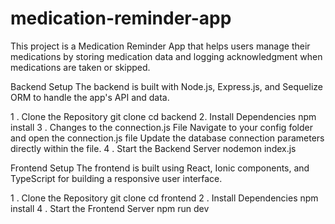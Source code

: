 # medication-reminder-app
This project is a Medication Reminder App that helps users manage their medications by storing medication data and logging acknowledgment when medications are taken or skipped.

Backend Setup
The backend is built with Node.js, Express.js, and Sequelize ORM to handle the app's API and data.

1 . Clone the Repository
    git clone <repository-url>
    cd backend
2. Install Dependencies
    npm install
3 . Changes to the connection.js File
    Navigate to your config folder and open the connection.js file Update the database connection parameters directly within     the file.
4 . Start the Backend Server
    nodemon index.js


Frontend Setup
The frontend is built using React, Ionic components, and TypeScript for building a responsive user interface.

1 . Clone the Repository
    git clone <repository-url>
    cd frontend
2 . Install Dependencies
    npm install
4 . Start the Frontend Server
    npm run dev


